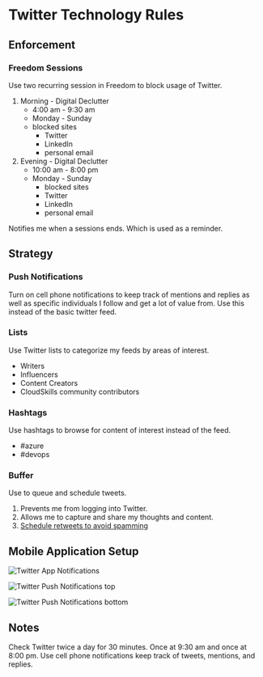 # Twitter Technology Rules

## Enforcement

### Freedom Sessions

Use two recurring session in Freedom to block usage of Twitter.

1. Morning - Digital Declutter
    * 4:00 am - 9:30 am
    * Monday - Sunday
    * blocked sites
        * Twitter
        * LinkedIn
        * personal email
2. Evening - Digital Declutter
    * 10:00 am - 8:00 pm
    * Monday - Sunday
        * blocked sites
        * Twitter
        * LinkedIn
        * personal email

Notifies me when a sessions ends. Which is used as a reminder.

## Strategy

### Push Notifications

Turn on cell phone notifications to keep track of mentions and replies as well as specific individuals I follow and get a lot of value from. Use this instead of the basic twitter feed.

### Lists

Use Twitter lists to categorize my feeds by areas of interest.

* Writers
* Influencers
* Content Creators
* CloudSkills community contributors

### Hashtags

Use hashtags to browse for content of interest instead of the feed.

* #azure
* #devops

### Buffer

Use to queue and schedule tweets.

1. Prevents me from logging into Twitter.
2. Allows me to capture and share my thoughts and content.
3. [Schedule retweets to avoid spamming](https://buffer.com/library/schedule-retweets)

## Mobile Application Setup

![Twitter App Notifications](/images/iPhoneTwitterNotifications.png "Slack Do Not Disturb")

![Twitter Push Notifications top](/images/pushNotifications01.png "Slack Do Not Disturb")

![Twitter Push Notifications bottom](/images/pushNotifications02.png "Slack Do Not Disturb")

## Notes

Check Twitter twice a day for 30 minutes. Once at 9:30 am and once at 8:00 pm. Use cell phone notifications keep track of tweets, mentions, and replies.
